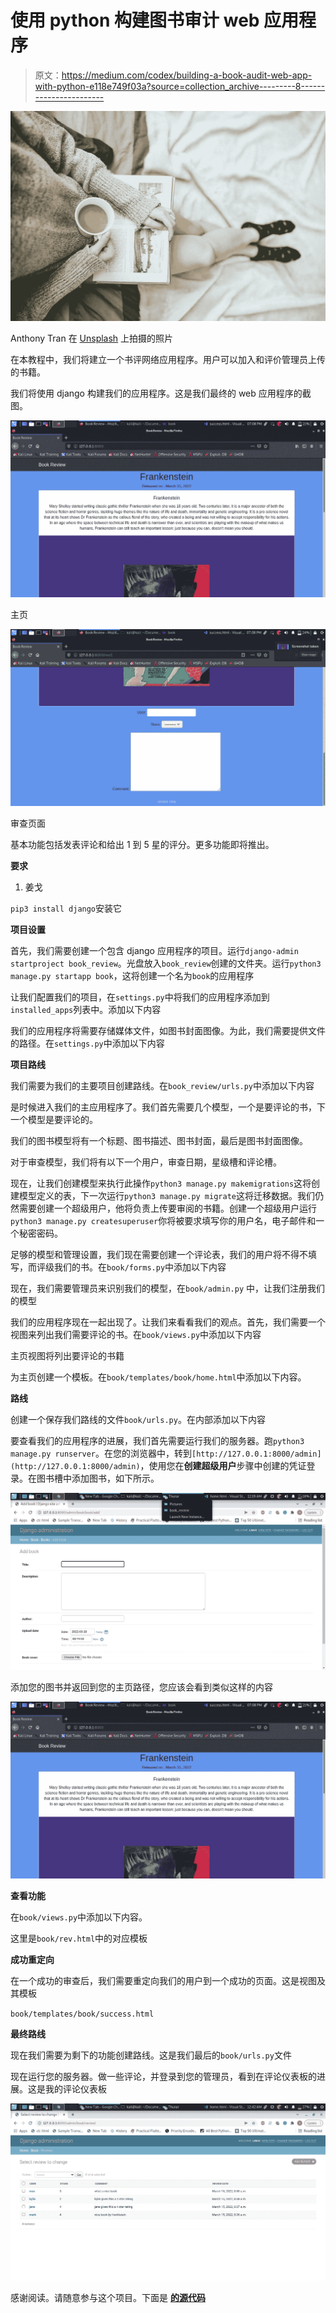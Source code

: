 # 使用 python 构建图书审计 web 应用程序

> 原文：<https://medium.com/codex/building-a-book-audit-web-app-with-python-e118e749f03a?source=collection_archive---------8----------------------->

![](img/ea21af96341eb8721c5806ad31a81e42.png)

Anthony Tran 在 [Unsplash](https://unsplash.com/s/photos/book-audit?utm_source=unsplash&utm_medium=referral&utm_content=creditCopyText) 上拍摄的照片

在本教程中，我们将建立一个书评网络应用程序。用户可以加入和评价管理员上传的书籍。

我们将使用 django 构建我们的应用程序。这是我们最终的 web 应用程序的截图。

![](img/62742c5cb9841e5b03481718c87da458.png)

主页

![](img/29e3504b1fba483d91c97d5faba0eaea.png)

审查页面

基本功能包括发表评论和给出 1 到 5 星的评分。更多功能即将推出。

**要求**

1.  姜戈

`pip3 install django`安装它

**项目设置**

首先，我们需要创建一个包含 django 应用程序的项目。运行`django-admin startproject book_review`。光盘放入`book_review`创建的文件夹。运行`python3 manage.py startapp book`，这将创建一个名为`book`的应用程序

让我们配置我们的项目，在`settings.py`中将我们的应用程序添加到`installed_apps`列表中。添加以下内容

我们的应用程序将需要存储媒体文件，如图书封面图像。为此，我们需要提供文件的路径。在`settings.py`中添加以下内容

**项目路线**

我们需要为我们的主要项目创建路线。在`book_review/urls.py`中添加以下内容

是时候进入我们的主应用程序了。我们首先需要几个模型，一个是要评论的书，下一个模型是要评论的。

我们的图书模型将有一个标题、图书描述、图书封面，最后是图书封面图像。

对于审查模型，我们将有以下一个用户，审查日期，星级槽和评论槽。

现在，让我们创建模型来执行此操作`python3 manage.py makemigrations`这将创建模型定义的表，下一次运行`python3 manage.py migrate`这将迁移数据。我们仍然需要创建一个超级用户，他将负责上传要审阅的书籍。创建一个超级用户运行`python3 manage.py createsuperuser`你将被要求填写你的用户名，电子邮件和一个秘密密码。

足够的模型和管理设置，我们现在需要创建一个评论表，我们的用户将不得不填写，而评级我们的书。在`book/forms.py`中添加以下内容

现在，我们需要管理员来识别我们的模型，在`book/admin.py` 中，让我们注册我们的模型

我们的应用程序现在一起出现了。让我们来看看我们的观点。首先，我们需要一个视图来列出我们需要评论的书。在`book/views.py`中添加以下内容

主页视图将列出要评论的书籍

为主页创建一个模板。在`book/templates/book/home.html`中添加以下内容。

**路线**

创建一个保存我们路线的文件`book/urls.py`。在内部添加以下内容

要查看我们的应用程序的进展，我们首先需要运行我们的服务器。跑`python3 manage.py runserver`。在您的浏览器中，转到`[http://127.0.0.1:8000/admin](http://127.0.0.1:8000/admin)`，使用您在**创建超级用户**步骤中创建的凭证登录。在图书槽中添加图书，如下所示。

![](img/a0cf1e9fa5f1af23f0c99017d5a1b4cb.png)

添加您的图书并返回到您的主页路径，您应该会看到类似这样的内容

![](img/62742c5cb9841e5b03481718c87da458.png)

**查看功能**

在`book/views.py`中添加以下内容。

这里是`book/rev.html`中的对应模板

**成功重定向**

在一个成功的审查后，我们需要重定向我们的用户到一个成功的页面。这是视图及其模板

`book/templates/book/success.html`

**最终路线**

现在我们需要为剩下的功能创建路线。这是我们最后的`book/urls.py`文件

现在运行您的服务器。做一些评论，并登录到您的管理员，看到在评论仪表板的进展。这是我的评论仪表板

![](img/5cad01b655fac1a61d9a22ad5f973b78.png)

感谢阅读。请随意参与这个项目。下面是 [**的源代码**](https://github.com/bunnythecompiler/book_review)